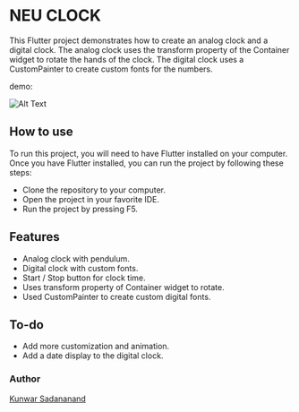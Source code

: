 # NEU CLOCK

This Flutter project demonstrates how to create an analog clock and a digital clock. The analog clock uses the transform property of the Container widget to rotate the hands of the clock. The digital clock uses a CustomPainter to create custom fonts for the numbers.

demo:

![Alt Text](https://i.postimg.cc/zB75y5Bh/neu-clock.gif)

## How to use

To run this project, you will need to have Flutter installed on your computer. Once you have Flutter installed, you can run the project by following these steps:

- Clone the repository to your computer.
- Open the project in your favorite IDE.
- Run the project by pressing F5.

## Features

- Analog clock with pendulum.
- Digital clock with custom fonts.
- Start / Stop button for clock time.
- Uses transform property of Container widget to rotate.
- Used CustomPainter to create custom digital fonts.

## To-do

- Add more customization and animation.
- Add a date display to the digital clock.

### Author
[Kunwar Sadananand](https://www.linkedin.com/in/ksadanand/)

